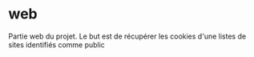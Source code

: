 # web
Partie web du projet. Le but est de récupérer les cookies d'une listes de sites identifiés comme public
